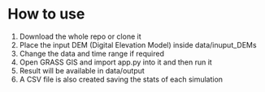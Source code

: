 # How to use
1. Download the whole repo or clone it
2. Place the input DEM (Digital Elevation Model) inside data/inuput_DEMs
3. Change the data and time range if required
4. Open GRASS GIS and import app.py into it and then run it 
5. Result will be available in data/output
6. A CSV file is also created saving the stats of each simulation